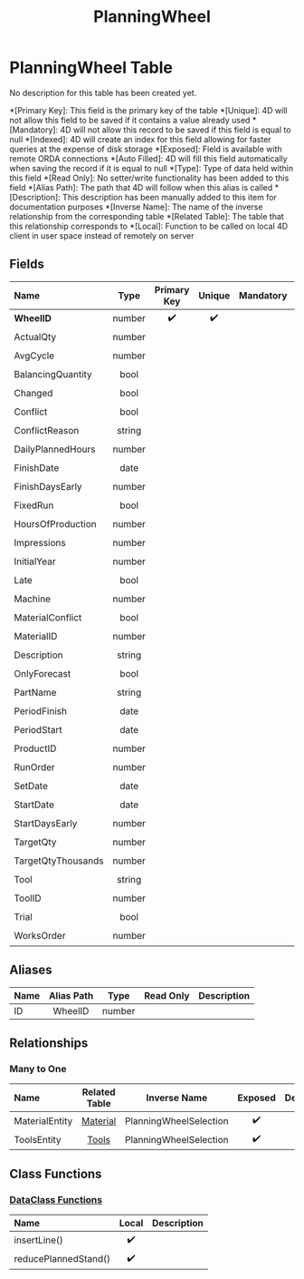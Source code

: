 ﻿---
layout: default
title: PlanningWheel
parent: Tables
---
# PlanningWheel Table
No description for this table has been created yet.

*[Primary Key]: This field is the primary key of the table
*[Unique]: 4D will not allow this field to be saved if it contains a value already used
*[Mandatory]: 4D will not allow this record to be saved if this field is equal to null
*[Indexed]: 4D will create an index for this field allowing for faster queries at the expense of disk storage
*[Exposed]: Field is available with remote ORDA connections
*[Auto Filled]: 4D will fill this field automatically when saving the record if it is equal to null
*[Type]: Type of data held within this field
*[Read Only]: No setter/write functionality has been added to this field
*[Alias Path]: The path that 4D will follow when this alias is called
*[Description]: This description has been manually added to this item for documentation purposes
*[Inverse Name]: The name of the inverse relationship from the corresponding table
*[Related Table]: The table that this relationship corresponds to
*[Local]: Function to be called on local 4D client in user space instead of remotely on server
## Fields

|Name|Type|Primary Key|Unique|Mandatory|Indexed|Exposed|Auto Filled|Description|
|:---|:---:|:---:|:---:|:---:|:---:|:---:|:---:|:---:|
|**WheelID**|number|✔️|✔️||✔️|✔️|✔️||
|ActualQty|number|||||✔️|||
|AvgCycle|number|||||✔️|||
|BalancingQuantity|bool|||||✔️|||
|Changed|bool|||||✔️|||
|Conflict|bool||||✔️|✔️|||
|ConflictReason|string|||||✔️|||
|DailyPlannedHours|number|||||✔️|||
|FinishDate|date|||||✔️|||
|FinishDaysEarly|number|||||✔️|||
|FixedRun|bool|||||✔️|||
|HoursOfProduction|number|||||✔️|||
|Impressions|number|||||✔️|||
|InitialYear|number|||||✔️|||
|Late|bool|||||✔️|||
|Machine|number||||✔️|✔️|||
|MaterialConflict|bool||||✔️|✔️|||
|MaterialID|number|||||✔️|||
|Description|string|||||✔️|||
|OnlyForecast|bool|||||✔️|||
|PartName|string|||||✔️|||
|PeriodFinish|date|||||✔️|||
|PeriodStart|date|||||✔️|||
|ProductID|number||||✔️|✔️|||
|RunOrder|number|||||✔️|||
|SetDate|date|||||✔️|||
|StartDate|date|||||✔️|||
|StartDaysEarly|number|||||✔️|||
|TargetQty|number|||||✔️|||
|TargetQtyThousands|number|||||✔️|||
|Tool|string||||✔️|✔️|||
|ToolID|number||||✔️|✔️|||
|Trial|bool|||||✔️|||
|WorksOrder|number|||||✔️|||

## Aliases

|Name|Alias Path|Type|Read Only|Description|
|:---|:---:|:---:|:---:|:---:|
|ID|WheelID|number|||

## Relationships
### Many to One

|Name|Related Table|Inverse Name|Exposed|Description|
|:---|:---:|:---:|:---:|:---:|
|MaterialEntity|[Material](Material.md)|PlanningWheelSelection|✔️||
|ToolsEntity|[Tools](Tools.md)|PlanningWheelSelection|✔️||

## Class Functions

### [DataClass Functions](https://github.com/synthotec/SynthoTec-4D/blob/main/Project/Sources/Classes/PlanningWheel.4dm)

|Name|Local|Description|
|:---|:---:|:---:|
|insertLine()|✔️||
|reducePlannedStand()|✔️||